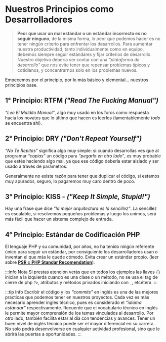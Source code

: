 # Nuestros Principios como Desarrolladores

>**Peor que usar un mal estándar o un estándar incorrecto es no seguir ninguno**, de la misma forma, lo peor que podemos hacer es no tener ningún criterio para enfrentar los desarrollos. Para aumentar nuestra productividad, tanto individualmente como en equipo, debemos siempre seguir estándares y fijar criterios de desarrollo. Nuestro objetivo debería ser contar con una _“plataforma de desarrollo”_ que nos evite tener que repensar problemas típicos y cotidianos, y concentrarnos solo en los problemas nuevos.

Empecemos por el principio, por lo más básico y elemental... nuestros principios base.

## 1° Principio: RTFM _("Read The Fucking Manual")_

_“Lee El Maldito Manual”_, algo muy usado en los foros como respuesta hacia los novatos que lo último que hacen es leerlos (lamentablemente *todo* se encuentra ahí).

## 2° Principio: DRY _("Don't Repeat Yourself")_

_“No Te Repitas”_ significa algo muy simple: si cuando desarrollas ves que al programar _“copias”_ un código para _“pegarlo en otro lado”_, es muy probable que estés haciendo algo mal, ya que ese código debería estar aislado y ser usado a través de parámetros.

Generalmente no existe razón para tener que duplicar el código, si estamos muy apurados, seguro, lo pagaremos muy caro dentro de poco.

## 3° Principio: KISS - _("Keep It Simple, Stupid!")_

Hay una frase que dice _“la mejor arquitectura es la sencillez”_. La sencillez es escalable, si resolvemos pequeños problemas y luego los unimos, será más fácil que hacer un sistema complejo de entrada.

## 4° Principio: Estándar de Codificación PHP

El lenguaje PHP y su comunidad, por años, no ha tenido ningún referente único para seguir un estándar, por consiguiente los desarrolladores usan o inventan el que más le quede cómodo. Evita crear un estándar propio. (leer sobre [**PSR** o **PHP Standar Recomendation**](https://www.php-fig.org/psr/)).

:::info Nota
Si prestas atención verás que en todos los ejemplos las llaves `{}` inician a la izquierda cuando es una clase o un método, no se usa el tag de cierre de php `?>`, atributos y métodos privados iniciando con `_`, etcétera.
:::

:::tip Info
Escribir el código y los _"commits"_ en inglés es una de las mejores practicas que podemos tener en nuestros proyectos. Cada vez es más necesario aprender inglés técnico, pues es considerado el _“idioma estándar”_ respectivamente. Recuerde que el vocabulario técnico en inglés le permite mayor comprensión de los temas vinculados al desarrollo. Por otro lado, también facilita estar al día con tendencias y avances. Tener un buen nivel de inglés técnico puede ser el mayor diferencial en su carrera. No solo podrá desenvolverse en cualquier actividad profesional, sino que le abrirá las puertas a oportunidades.
:::



